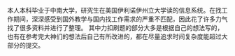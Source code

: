 本人本科毕业于中南大学，研究生在美国伊利诺伊州立大学读的信息系统。在找工作期间，深深感受到国外教学与国内找工作需求的严重不匹配，因此花了许多力气找了很多资料并进行了整理。
其中力扣刷题的部分大多是根据自己的想法写的，也有在参考完大神们的想法后自己有所改进的，都在尽量追求时间复杂度能超过大部分的提交。
